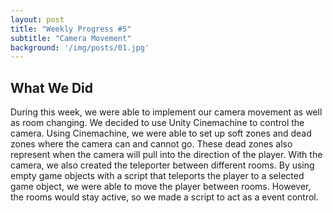 ```yaml
---
layout: post
title: "Weekly Progress #5"
subtitle: "Camera Movement"
background: '/img/posts/01.jpg'
---
```



## What We Did

During this week, we were able to implement our camera movement as well as room changing. We decided to use Unity Cinemachine to control the camera. Using Cinemachine, we were able to set up soft zones and dead zones where the camera can and cannot go. These dead zones also represent when the camera will pull into the direction of the player. With the camera, we also created the teleporter between different rooms. By using empty game objects with a script that teleports the player to a selected game object, we were able to move the player between rooms. However, the rooms would stay active, so we made a script to act as a event control.

